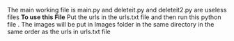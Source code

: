 The main working file is main.py and deleteit.py and deleteit2.py are useless files
<b>To use this File</b>
Put the urls in the urls.txt file and then run this python file .
The images will be put in Images folder in the same directory in the same order as the urls in urls.txt file

